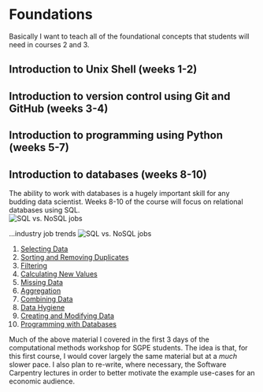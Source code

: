 # Foundations

Basically I want to teach all of the foundational concepts that students will need in courses 2 and 3. 

## Introduction to Unix Shell (weeks 1-2)

## Introduction to version control using Git and GitHub (weeks 3-4)

## Introduction to programming using Python (weeks 5-7)

## Introduction to databases (weeks 8-10)
The ability to work with databases is a hugely important skill for any budding data scientist.  Weeks 8-10 of the course will focus on relational databases using SQL.  
![SQL vs. NoSQL jobs](http://www.indeed.com/trendgraph/jobgraph.png?q=SQL%2C+NoSQL)

...industry job trends 
![SQL vs. NoSQL jobs](http://www.indeed.com/trendgraph/jobgraph.png?q=SQL%2C+NoSQL&relative=1)

1. [Selecting Data](http://swcarpentry.github.io/sql-novice-survey/01-select.html)
2. [Sorting and Removing Duplicates](http://swcarpentry.github.io/sql-novice-survey/02-sort-dup.html)
3. [Filtering](http://swcarpentry.github.io/sql-novice-survey/03-filter.html)
4. [Calculating New Values](http://swcarpentry.github.io/sql-novice-survey/04-calc.html)
5. [Missing Data](http://swcarpentry.github.io/sql-novice-survey/05-null.html)
6. [Aggregation](http://swcarpentry.github.io/sql-novice-survey/06-agg.html)
7. [Combining Data](http://swcarpentry.github.io/sql-novice-survey/07-join.html)
8. [Data Hygiene](http://swcarpentry.github.io/sql-novice-survey/08-hygiene.html)
9. [Creating and Modifying Data](http://swcarpentry.github.io/sql-novice-survey/09-create.html)
10. [Programming with Databases](http://swcarpentry.github.io/sql-novice-survey/10-prog.html)

Much of the above material I covered in the first 3 days of the computational methods workshop for SGPE students. The idea is that, for this first course, I would cover largely the same material but at a *much* slower pace. I also plan to re-write, where necessary, the Software Carpentry lectures in order to better motivate the example use-cases for an economic audience.